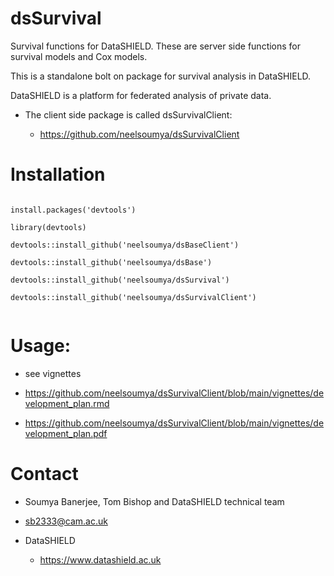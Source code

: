 # dsSurvival

Survival functions for DataSHIELD. These are server side functions for survival models and Cox models.

This is a standalone bolt on package for survival analysis in DataSHIELD.

DataSHIELD is a platform for federated analysis of private data.

* The client side package is called dsSurvivalClient:

    * https://github.com/neelsoumya/dsSurvivalClient

# Installation

```

install.packages('devtools')
	
library(devtools)
	
devtools::install_github('neelsoumya/dsBaseClient')
	
devtools::install_github('neelsoumya/dsBase')
		
devtools::install_github('neelsoumya/dsSurvival')
   
devtools::install_github('neelsoumya/dsSurvivalClient')
			 

```


# Usage:

* see vignettes

* https://github.com/neelsoumya/dsSurvivalClient/blob/main/vignettes/development_plan.rmd

* https://github.com/neelsoumya/dsSurvivalClient/blob/main/vignettes/development_plan.pdf 



# Contact

* Soumya Banerjee, Tom Bishop and DataSHIELD technical team

* sb2333@cam.ac.uk

* DataSHIELD 

    * https://www.datashield.ac.uk

